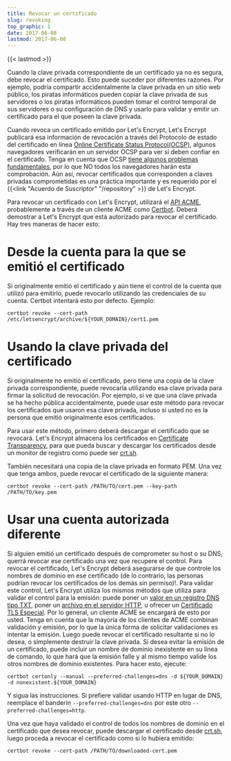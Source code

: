 ```yaml
---
title: Revocar un certificado
slug: revoking
top_graphic: 1
date: 2017-06-08
lastmod: 2017-06-08
---
```


{{< lastmod >}}

Cuando la clave privada correspondiente de un certificado ya no es segura, debe revocar el certificado. Esto puede suceder por diferentes razones. Por ejemplo, podría compartir accidentalmente la clave privada en un sitio web público, los piratas informáticos pueden copiar la clave privada de sus servidores o los piratas informáticos pueden tomar el control temporal de sus servidores o su configuración de DNS y usarlo para validar y emitir un certificado para el que poseen la clave privada.

Cuando revoca un certificado emitido por Let's Encrypt, Let's Encrypt publicará esa información de revocación a través del Protocolo de estado del certificado en línea [Online Certificate Status Protocol(OCSP)](https://en.wikipedia.org/wiki/Online_Certificate_Status_Protocol), algunos navegadores verificarán en un servidor OCSP para ver si deben confiar en el certificado. Tenga en cuenta que OCSP [tiene algunos problemas fundamentales](https://www.imperialviolet.org/2011/03/18/revocation.html), por lo que NO todos los navegadores harán esta comprobación. Aún así, revocar certificados que corresponden a claves privadas comprometidas es una práctica importante y es requerido por el {{<link "Acuerdo de Suscriptor" "/repository" >}} de Let's Encrypt.

Para revocar un certificado con Let's Encrypt, utilizará el [API ACME](https://github.com/letsencrypt/boulder/blob/master/docs/acme-divergences.md), probablemente a través de un cliente ACME como [Certbot](https://certbot.eff.org/).
Deberá demostrar a Let's Encrypt que está autorizado para revocar el certificado. Hay tres maneras de hacer esto:

# Desde la cuenta para la que se emitió el certificado

Si originalmente emitió el certificado y aún tiene el control de la cuenta que utilizó para emitirlo, puede revocarlo utilizando las credenciales de su cuenta. Certbot intentará esto por defecto. Ejemplo:

```
certbot revoke --cert-path /etc/letsencrypt/archive/${YOUR_DOMAIN}/cert1.pem
```

# Usando la clave privada del certificado

Si originalmente no emitió el certificado, pero tiene una copia de la clave privada correspondiente, puede revocarla utilizando esa clave privada para firmar la solicitud de revocación. Por ejemplo, si ve que una clave privada se ha hecho pública accidentalmente, puede usar este método para revocar los certificados que usaron esa clave privada, incluso si usted no es la persona que emitió originalmente esos certificados.

Para usar este método, primero deberá descargar el certificado que se revocará. Let's Encrypt almacena los certificados en [Certificate Transparency](https://www.certificate-transparency.org/), para que pueda buscar y descargar los certificados desde un monitor de registro como puede ser [crt.sh](https://crt.sh/).

También necesitará una copia de la clave privada en formato PEM. Una vez que tenga ambos, puede revocar el certificado de la siguiente manera:

```
certbot revoke --cert-path /PATH/TO/cert.pem --key-path /PATH/TO/key.pem
```

# Usar una cuenta autorizada diferente

Si alguien emitió un certificado después de comprometer su host o su DNS, querrá revocar ese certificado una vez que recupere el control. Para revocar el certificado, Let's Encrypt deberá asegurarse de que controle los nombres de dominio en ese certificado (de lo contrario, las personas podrían revocar los certificados de los demás sin permiso)!. Para validar este control, Let's Encrypt utiliza los mismos métodos que utiliza para validar el control para la emisión: puede poner un [valor en un registro DNS tipo TXT](https://tools.ietf.org/html/rfc8555#section-8.4),
poner un [archivo en el servidor HTTP](https://tools.ietf.org/html/rfc8555#section-8.3),
u ofrecer un [Certificado TLS Especial](https://tools.ietf.org/html/draft-ietf-acme-tls-alpn-07#section-3).
Por lo general, un cliente ACME se encargará de esto por usted. Tenga en cuenta que la mayoría de los clientes de ACME combinan validación y emisión, por lo que la única forma de solicitar validaciones es intentar la emisión. Luego puede revocar el certificado resultante si no lo desea, o simplemente destruir la clave privada. Si desea evitar la emisión de un certificado, puede incluir un nombre de dominio inexistente en su línea de comando, lo que hará que la emisión falle y al mismo tiempo valide los otros nombres de dominio existentes. Para hacer esto, ejecute:

```
certbot certonly --manual --preferred-challenges=dns -d ${YOUR_DOMAIN} -d nonexistent.${YOUR_DOMAIN}
```

Y sigua las instrucciones. Si prefiere validar usando HTTP en lugar de DNS, reemplace el banderin `--preferred-challenges=dns` por este otro `--preferred-challenges=http`.

Una vez que haya validado el control de todos los nombres de dominio en el certificado que desea revocar, puede descargar el certificado desde [crt.sh](https://crt.sh/), luego proceda a revocar el certificado como si lo hubiera emitido:

```
certbot revoke --cert-path /PATH/TO/downloaded-cert.pem
```
